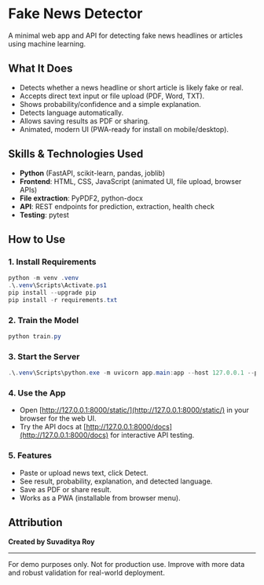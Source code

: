 
# Fake News Detector

A minimal web app and API for detecting fake news headlines or articles using machine learning.

## What It Does
- Detects whether a news headline or short article is likely fake or real.
- Accepts direct text input or file upload (PDF, Word, TXT).
- Shows probability/confidence and a simple explanation.
- Detects language automatically.
- Allows saving results as PDF or sharing.
- Animated, modern UI (PWA-ready for install on mobile/desktop).

## Skills & Technologies Used
- **Python** (FastAPI, scikit-learn, pandas, joblib)
- **Frontend**: HTML, CSS, JavaScript (animated UI, file upload, browser APIs)
- **File extraction**: PyPDF2, python-docx
- **API**: REST endpoints for prediction, extraction, health check
- **Testing**: pytest

## How to Use

### 1. Install Requirements
```powershell
python -m venv .venv
.\.venv\Scripts\Activate.ps1
pip install --upgrade pip
pip install -r requirements.txt
```

### 2. Train the Model
```powershell
python train.py
```

### 3. Start the Server
```powershell
.\.venv\Scripts\python.exe -m uvicorn app.main:app --host 127.0.0.1 --port 8000
```

### 4. Use the App
- Open [http://127.0.0.1:8000/static/](http://127.0.0.1:8000/static/) in your browser for the web UI.
- Try the API docs at [http://127.0.0.1:8000/docs](http://127.0.0.1:8000/docs) for interactive API testing.

### 5. Features
- Paste or upload news text, click Detect.
- See result, probability, explanation, and detected language.
- Save as PDF or share result.
- Works as a PWA (installable from browser menu).

## Attribution
**Created by Suvaditya Roy**

---
For demo purposes only. Not for production use. Improve with more data and robust validation for real-world deployment.
